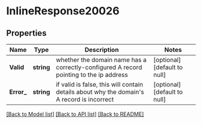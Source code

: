 # InlineResponse20026

## Properties
Name | Type | Description | Notes
------------ | ------------- | ------------- | -------------
**Valid** | **string** | whether the domain name has a correctly-configured A record pointing to the ip address | [optional] [default to null]
**Error_** | **string** | if valid is false, this will contain details about why the domain&#39;s A record is incorrect | [optional] [default to null]

[[Back to Model list]](../README.md#documentation-for-models) [[Back to API list]](../README.md#documentation-for-api-endpoints) [[Back to README]](../README.md)


